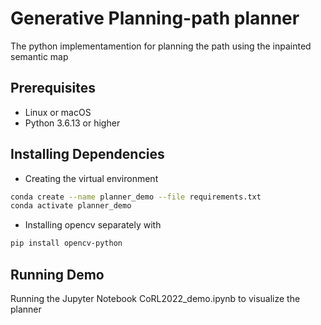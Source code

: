# Generative Planning-path planner
The python implementamention for planning the path using the inpainted semantic map

## Prerequisites
- Linux or macOS
- Python 3.6.13 or higher

## Installing Dependencies
- Creating the virtual environment
```bash
conda create --name planner_demo --file requirements.txt
conda activate planner_demo
```

- Installing opencv separately with 
```bash
pip install opencv-python
```


## Running Demo
Running the Jupyter Notebook CoRL2022_demo.ipynb to visualize the planner
